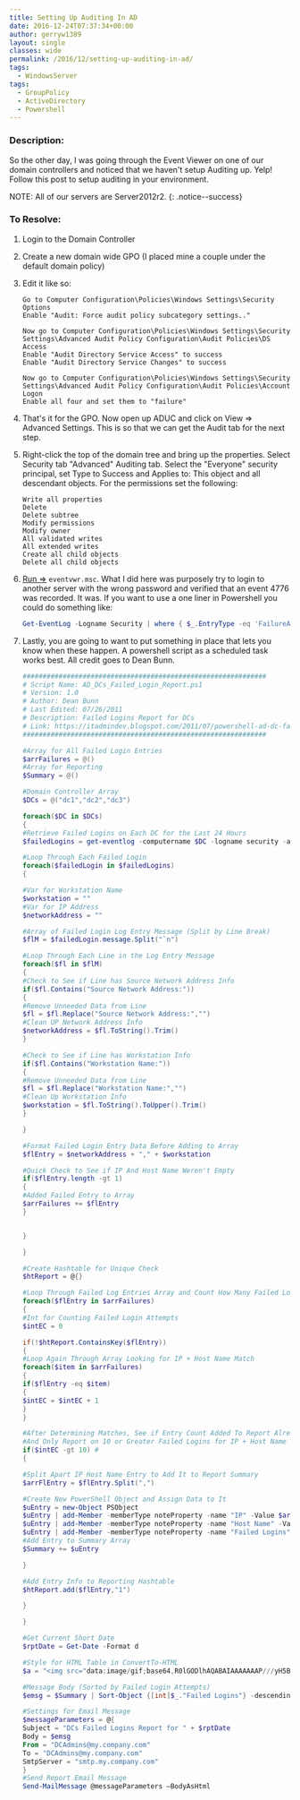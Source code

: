 ```yaml
---
title: Setting Up Auditing In AD
date: 2016-12-24T07:37:34+00:00
author: gerryw1389
layout: single
classes: wide
permalink: /2016/12/setting-up-auditing-in-ad/
tags:
  - WindowsServer
tags:
  - GroupPolicy
  - ActiveDirectory
  - Powershell
---
```

<!--more-->

### Description:

So the other day, I was going through the Event Viewer on one of our domain controllers and noticed that we haven't setup Auditing up. Yelp! Follow this post to setup auditing in your environment. 

NOTE: All of our servers are Server2012r2.
{: .notice--success}

### To Resolve:

1. Login to the Domain Controller

2. Create a new domain wide GPO (I placed mine a couple under the default domain policy)

3. Edit it like so:

   ```escape
   Go to Computer Configuration\Policies\Windows Settings\Security Options  
   Enable "Audit: Force audit policy subcategory settings.."

   Now go to Computer Configuration\Policies\Windows Settings\Security Settings\Advanced Audit Policy Configuration\Audit Policies\DS Access  
   Enable "Audit Directory Service Access" to success  
   Enable "Audit Directory Service Changes" to success

   Now go to Computer Configuration\Policies\Windows Settings\Security Settings\Advanced Audit Policy Configuration\Audit Policies\Account Logon  
   Enable all four and set them to "failure"
   ```

3. That's it for the GPO. Now open up ADUC and click on View => Advanced Settings. This is so that we can get the Audit tab for the next step.

4. Right-click the top of the domain tree and bring up the properties. Select Security tab "Advanced" Auditing tab. Select the "Everyone" security principal, set Type to Success and Applies to: This object and all descendant objects.  For the permissions set the following:  

   ```escape
   Write all properties  
   Delete  
   Delete subtree  
   Modify permissions  
   Modify owner  
   All validated writes  
   All extended writes  
   Create all child objects  
   Delete all child objects
   ```

5. [Run =>](https://automationadmin.com/2016/05/command-prompt-overview/) `eventvwr.msc`. What I did here was purposely try to login to another server with the wrong password and verified that an event 4776 was recorded. It was. If you want to use a one liner in Powershell you could do something like:

   ```powershell
   Get-EventLog -Logname Security | where { $_.EntryType -eq 'FailureAudit' -and $_.InstanceId -eq '4776' }
   ```

6. Lastly, you are going to want to put something in place that lets you know when these happen. A powershell script as a scheduled task works best. All credit goes to Dean Bunn.

   ```powershell
   #############################################################
   # Script Name: AD_DCs_Failed_Login_Report.ps1
   # Version: 1.0
   # Author: Dean Bunn
   # Last Edited: 07/26/2011
   # Description: Failed Logins Report for DCs
   # Link: https://itadmindev.blogspot.com/2011/07/powershell-ad-dc-failed-logins-report.html
   #############################################################

   #Array for All Failed Login Entries
   $arrFailures = @()
   #Array for Reporting
   $Summary = @()

   #Domain Controller Array
   $DCs = @("dc1","dc2","dc3")

   foreach($DC in $DCs)
   {
   #Retrieve Failed Logins on Each DC for the Last 24 Hours
   $failedLogins = get-eventlog -computername $DC -logname security -after (get-date).adddays(-1) | where-object {$_.instanceID -eq 4625 }

   #Loop Through Each Failed Login
   foreach($failedLogin in $failedLogins)
   {

   #Var for Workstation Name
   $workstation = ""
   #Var for IP Address
   $networkAddress = ""

   #Array of Failed Login Log Entry Message (Split by Line Break)
   $flM = $failedLogin.message.Split("`n")

   #Loop Through Each Line in the Log Entry Message
   foreach($fl in $flM)
   {
   #Check to See if Line has Source Network Address Info
   if($fl.Contains("Source Network Address:"))
   {
   #Remove Unneeded Data from Line
   $fl = $fl.Replace("Source Network Address:","")
   #Clean UP Network Address Info
   $networkAddress = $fl.ToString().Trim()
   }

   #Check to See if Line has Workstation Info
   if($fl.Contains("Workstation Name:"))
   {
   #Remove Unneeded Data from Line
   $fl = $fl.Replace("Workstation Name:","")
   #Clean Up Workstation Info
   $workstation = $fl.ToString().ToUpper().Trim()
   }

   }

   #Format Failed Login Entry Data Before Adding to Array
   $flEntry = $networkAddress + "," + $workstation

   #Quick Check to See if IP And Host Name Weren't Empty
   if($flEntry.length -gt 1)
   {
   #Added Failed Entry to Array
   $arrFailures += $flEntry
   }


   }

   }

   #Create Hashtable for Unique Check
   $htReport = @{}

   #Loop Through Failed Log Entries Array and Count How Many Failed Logins
   foreach($flEntry in $arrFailures)
   {
   #Int for Counting Failed Login Attempts
   $intEC = 0

   if(!$htReport.ContainsKey($flEntry))
   {
   #Loop Again Through Array Looking for IP + Host Name Match
   foreach($item in $arrFailures)
   {
   if($flEntry -eq $item)
   {
   $intEC = $intEC + 1
   }
   }

   #After Determining Matches, See if Entry Count Added To Report Already
   #And Only Report on 10 or Greater Failed Logins for IP + Host Name Pair
   if($intEC -gt 10) #
   {

   #Split Apart IP Host Name Entry to Add It to Report Summary
   $arrFlEntry = $flEntry.Split(",")

   #Create New PowerShell Object and Assign Data to It
   $uEntry = new-Object PSObject
   $uEntry | add-Member -memberType noteProperty -name "IP" -Value $arrFlEntry[0].ToString()
   $uEntry | add-Member -memberType noteProperty -name "Host Name" -Value $arrFlEntry[1].ToString()
   $uEntry | add-Member -memberType noteProperty -name "Failed Logins" -Value $intEC.ToString()
   #Add Entry to Summary Array
   $Summary += $uEntry

   }

   #Add Entry Info to Reporting Hashtable
   $htReport.add($flEntry,"1")

   }

   }

   #Get Current Short Date
   $rptDate = Get-Date -Format d

   #Style for HTML Table in ConvertTo-HTML
   $a = "<img src="data:image/gif;base64,R0lGODlhAQABAIAAAAAAAP///yH5BAEAAAAALAAAAAABAAEAAAIBRAA7" data-wp-preserve="%3Cstyle%3E%22%0D%0A%24a%20%3D%20%24a%20%2B%20%22TABLE%7Bborder-width%3A%201px%3Bborder-style%3A%20solid%3Bborder-color%3A%20black%3B%7D%22%0D%0A%24a%20%3D%20%24a%20%2B%20%22TH%7Bborder-width%3A%201px%3Bpadding%3A%205px%3Bborder-style%3A%20solid%3Bborder-color%3A%20black%3Btext-align%3A%20center%3B%7D%22%0D%0A%24a%20%3D%20%24a%20%2B%20%22TD%7Bborder-width%3A%201px%3Bpadding%3A%205px%3Bborder-style%3A%20solid%3Bborder-color%3A%20black%3Btext-align%3A%20left%3B%7D%22%0D%0A%24a%20%3D%20%24a%20%2B%20%22%3C%2Fstyle%3E" data-mce-resize="false" data-mce-placeholder="1" class="mce-object" width="20" height="20" alt="<style>" title="<style>" />"

   #Message Body (Sorted by Failed Login Attempts)
   $emsg = $Summary | Sort-Object {[int]$_."Failed Logins"} -descending | ConvertTo-Html -head $a | Out-String

   #Settings for Email Message
   $messageParameters = @{
   Subject = "DCs Failed Logins Report for " + $rptDate
   Body = $emsg
   From = "DCAdmins@my.company.com"
   To = "DCAdmins@my.company.com"
   SmtpServer = "smtp.my.company.com"
   }
   #Send Report Email Message
   Send-MailMessage @messageParameters –BodyAsHtml
   ```


